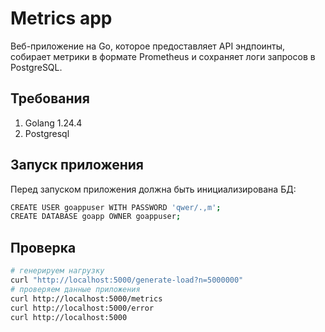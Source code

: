 # Metrics app
Веб-приложение на Go, которое предоставляет API эндпоинты, собирает метрики в формате Prometheus и сохраняет логи запросов в PostgreSQL.
## Требования
1) Golang 1.24.4
2) Postgresql

## Запуск приложения
Перед запуском приложения должна быть инициализирована БД:
```bash
CREATE USER goappuser WITH PASSWORD 'qwer/.,m';
CREATE DATABASE goapp OWNER goappuser;
```

## Проверка
```bash
# генерируем нагрузку
curl "http://localhost:5000/generate-load?n=5000000"
# проверяем данные приложения
curl http://localhost:5000/metrics
curl http://localhost:5000/error
curl http://localhost:5000
```
